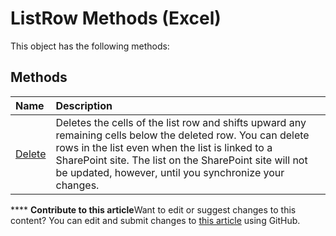 
# ListRow Methods (Excel)
This object has the following methods:

## Methods



|**Name**|**Description**|
|:-----|:-----|
| [Delete](fdba9c37-b1a7-3ed7-2665-9f2720ac7d8a.md)|Deletes the cells of the list row and shifts upward any remaining cells below the deleted row. You can delete rows in the list even when the list is linked to a SharePoint site. The list on the SharePoint site will not be updated, however, until you synchronize your changes.|

****   **Contribute to this article**Want to edit or suggest changes to this content? You can edit and submit changes to  [this article](https://github.com/jhershey00/VBA_Excel_Test/OpenXMLCon/articles/89a8f3b7-aa02-4a94-89bb-0dfe5bbb2dad.md) using GitHub.

